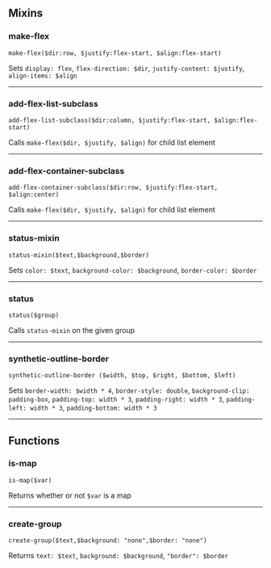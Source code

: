 ## Mixins

### make-flex
`make-flex($dir:row, $justify:flex-start, $align:flex-start)`

Sets `display: flex`, `flex-direction: $dir`, `justify-content: $justify`, `align-items: $align`
___
### add-flex-list-subclass
`add-flex-list-subclass($dir:column, $justify:flex-start, $align:flex-start)`

Calls `make-flex($dir, $justify, $align)` for child list element
___
### add-flex-container-subclass
`add-flex-container-subclass($dir:row, $justify:flex-start, $align:center)`

Calls `make-flex($dir, $justify, $align)` for child list element
___
### status-mixin
`status-mixin($text,$background,$border)`

Sets `color: $text`, `background-color: $background`, `border-color: $border`
___
### status
`status($group)`

Calls `status-mixin` on the given group
___
### synthetic-outline-border
`synthetic-outline-border ($width, $top, $right, $bottom, $left)`

Sets `border-width: $width * 4`, `border-style: double`, `background-clip: padding-box`,
`padding-top: width * 3`, `padding-right: width * 3`, `padding-left: width * 3`, `padding-bottom: width * 3 `
___

## Functions

### is-map
`is-map($var)`

Returns whether or not `$var` is a map
___
### create-group
`create-group($text,$background: "none",$border: "none")`

Returns `text: $text`, `background: $background`, `"border": $border`